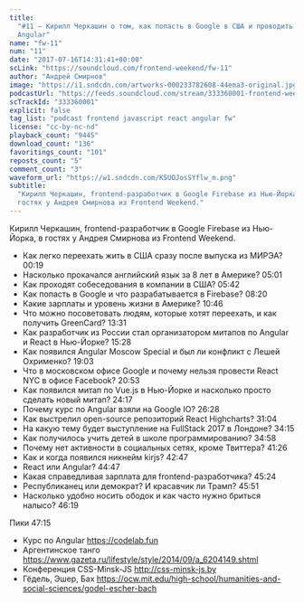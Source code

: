 ```yaml
---
title:
  "#11 – Кирилл Черкашин о том, как попасть в Google в США и проводить курсы по
  Angular"
name: "fw-11"
num: "11"
date: "2017-07-16T14:31:41+00:00"
scLink: "https://soundcloud.com/frontend-weekend/fw-11"
author: "Андрей Смирнов"
image: "https://i1.sndcdn.com/artworks-000233782608-44ema3-original.jpg"
podcastUrl: "https://feeds.soundcloud.com/stream/333360001-frontend-weekend-fw-11.m4a"
scTrackId: "333360001"
explicit: false
tag_list: "podcast frontend javascript react angular fw"
license: "cc-by-nc-nd"
playback_count: "9445"
download_count: "136"
favoritings_count: "101"
reposts_count: "5"
comment_count: "3"
waveform_url: "https://w1.sndcdn.com/K5UOJosSYflw_m.png"
subtitle:
  "Кирилл Черкашин, frontend-разработчик в Google Firebase из Нью-Йорка, в
  гостях у Андрея Смирнова из Frontend Weekend."
---
```


Кирилл Черкашин, frontend-разработчик в Google Firebase из Нью-Йорка, в гостях у
Андрея Смирнова из Frontend Weekend.

- Как легко переехать жить в США сразу после выпуска из МИРЭА?
  <timecode sec="19">00:19</timecode>
- Насколько прокачался английский язык за 8 лет в Америке?
  <timecode sec="301">05:01</timecode>
- Как проходят собеседования в компании в США?
  <timecode sec="342">05:42</timecode>
- Как попасть в Google и что разрабатывается в Firebase?
  <timecode sec="500">08:20</timecode>
- Какие зарплаты и уровень жизни в Америке? <timecode sec="646">10:46</timecode>
- Что можно посоветовать людям, которые хотят переехать, и как получить
  GreenCard? <timecode sec="811">13:31</timecode>
- Как разработчик из России стал организатором митапов по Angular и React в
  Нью-Йорке? <timecode sec="928">15:28</timecode>
- Как появился Angular Moscow Special и был ли конфликт с Лешей Охрименко?
  <timecode sec="1143">19:03</timecode>
- Что в московском офисе Google и почему нельзя провести React NYC в офисе
  Facebook? <timecode sec="1253">20:53</timecode>
- Как появился митап по Vue.js в Нью-Йорке и насколько просто сделать новый
  митап? <timecode sec="1457">24:17</timecode>
- Почему курс по Angular взяли на Google IO?
  <timecode sec="1588">26:28</timecode>
- Как выстрелил open-source репозиторий React Highcharts?
  <timecode sec="1864">31:04</timecode>
- На какую тему будет выступление на FullStack 2017 в Лондоне?
  <timecode sec="2055">34:15</timecode>
- Как получилось учить детей в школе программированию?
  <timecode sec="2098">34:58</timecode>
- Почему нет активности в социальных сетях, кроме Твиттера?
  <timecode sec="2486">41:26</timecode>
- Как и когда появился никнейм kirjs? <timecode sec="2567">42:47</timecode>
- React или Angular? <timecode sec="2687">44:47</timecode>
- Какая справедливая зарплата для frontend-разработчика?
  <timecode sec="2724">45:24</timecode>
- Республиканец или демократ? И красавчик ли Трамп?
  <timecode sec="2751">45:51</timecode>
- Насколько удобно носить ободок и как часто нужно бриться налысо?
  <timecode sec="2779">46:19</timecode>

Пики <timecode sec="2835">47:15</timecode>

- Курс по Angular <https://codelab.fun>
- Аргентинское танго
  <https://www.gazeta.ru/lifestyle/style/2014/09/a_6204149.shtml>
- Конференция CSS-Minsk-JS <http://css-minsk-js.by>
- Гёдель, Эшер, Бах
  <https://ocw.mit.edu/high-school/humanities-and-social-sciences/godel-escher-bach>

